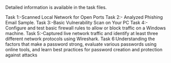 Detailed information is available in the task files.

Task 1:-Scanned Local Network for Open Ports
Task 2:- Analyzed Phishing Email Sample.
Task 3:-Basic Vulnerability Scan on Your PC
Task 4:- Configure and test basic firewall rules to allow or block traffic on a Windows machine.
Task 5:-Captured live network traffic and identify at least three different network protocols using Wireshark.
Task 6:Understanding the factors that make a password strong, evaluate various passwords using online tools, and learn best practices for password creation and protection against attacks
